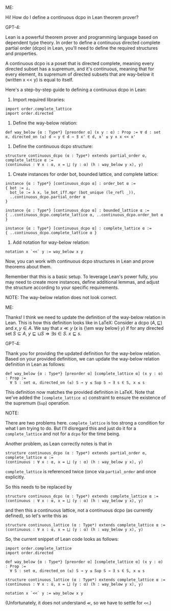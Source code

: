 ME:

Hi! How do I define a continuous dcpo in Lean theorem prover?

GPT-4:

Lean is a powerful theorem prover and programming language based on dependent type theory. In order to define a continuous directed complete partial order (dcpo) in Lean, you'll need to define the required structures and properties.

A continuous dcpo is a poset that is directed complete, meaning every directed subset has a supremum, and it's continuous, meaning that for every element, its supremum of directed subsets that are way-below it (written x << y) is equal to itself.

Here's a step-by-step guide to defining a continuous dcpo in Lean:

1. Import required libraries:
    
```lean
import order.complete_lattice
import order.directed
```

1. Define the way-below relation:

```lean
def way_below {α : Type*} [preorder α] (x y : α) : Prop := ∀ d : set α, directed_on (≤) d → y ∈ d → ∃ x' ∈ d, x' ≤ y ∧ x << x'
```

1. Define the continuous dcpo structure:

```lean
structure continuous_dcpo (α : Type*) extends partial_order α, complete_lattice α :=
(continuous : ∀ x : α, x = ⨆ (y : α) (h : way_below y x), y)
```

1. Create instances for order bot, bounded lattice, and complete lattice:

```lean
instance {α : Type*} [continuous_dcpo α] : order_bot α :=
{ bot := ⊥,
  bot_le := λ x, le_bot_iff.mpr (bot_unique (le_refl _)),
  ..continuous_dcpo.partial_order α
}

instance {α : Type*} [continuous_dcpo α] : bounded_lattice α :=
{ ..continuous_dcpo.complete_lattice α, ..continuous_dcpo.order_bot α }

instance {α : Type*} [continuous_dcpo α] : complete_lattice α :=
{ ..continuous_dcpo.complete_lattice α }
```

1. Add notation for way-below relation:

```lean
notation x `<<` y := way_below x y
```

Now, you can work with continuous dcpo structures in Lean and prove theorems about them.

Remember that this is a basic setup. To leverage Lean's power fully, you may need to create more instances, define additional lemmas, and adjust the structure according to your specific requirements.

NOTE: The way-below relation does not look correct.

ME:

Thanks! I think we need to update the definition of the way-below relation in Lean. This is how this definition looks like in LaTeX: Consider a dcpo $(A, \sqsubseteq)$ and $x, y \in A$.
We say that $x \ll y$ ($x$ is {\em way
below} $y$) if for any directed set $S \subseteq A$,
$y \sqsubseteq \sqcup S \Rightarrow \exists s\in S.
\ x \sqsubseteq s$. 

GPT-4:

Thank you for providing the updated definition for the way-below relation. Based on your provided definition, we can update the way-below relation definition in Lean as follows:

```lean
def way_below {α : Type*} [preorder α] [complete_lattice α] (x y : α) : Prop :=
  ∀ S : set α, directed_on (≤) S → y ≤ Sup S → ∃ s ∈ S, x ≤ s
```

This definition now matches the provided definition in LaTeX. Note that we've added the `[complete_lattice α]` constraint to ensure the existence of the supremum (`Sup`) operation.

NOTE:

There are two problems here. `complete_lattice` is too strong a condition for what I am trying to do. But I'll disregard
this and just do it for a `complete_lattice` and not for a `dcpo` for the time being.

Another problem, as Lean correctly notes is that in

```lean
structure continuous_dcpo (α : Type*) extends partial_order α, complete_lattice α :=
(continuous : ∀ x : α, x = ⨆ (y : α) (h : way_below y x), y)
```

`complete_lattice` is referenced twice (once via `partial_order` and once explicitly.

So this needs to be replaced by

```lean
structure continuous_dcpo (α : Type*) extends complete_lattice α :=
(continuous : ∀ x : α, x = ⨆ (y : α) (h : way_below y x), y)
```

and then this a continuous lattice, not a continuous dcpo (as currently defined), so let's write this as

```lean
structure continuous_lattice (α : Type*) extends complete_lattice α :=
(continuous : ∀ x : α, x = ⨆ (y : α) (h : way_below y x), y)
```

So, the current snippet of Lean code looks as follows:

```lean
import order.complete_lattice
import order.directed

def way_below {α : Type*} [preorder α] [complete_lattice α] (x y : α) : Prop :=
  ∀ S : set α, directed_on (≤) S → y ≤ Sup S → ∃ s ∈ S, x ≤ s

structure continuous_lattice (α : Type*) extends complete_lattice α :=
(continuous : ∀ x : α, x = ⨆ (y : α) (h : way_below y x), y)

notation x `<<` y := way_below x y
```

(Unfortunately, it does not understand `≪`, so we have to settle for `<<`.)
